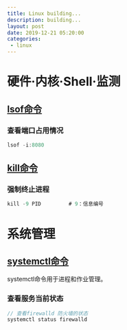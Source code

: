 ```yaml
---
title: Linux building...
description: building...
layout: post
date: 2019-12-21 05:20:00
categories:
 - linux
---
```


# 硬件·内核·Shell·监测

## [lsof命令](https://man.linuxde.net/lsof)

### 查看端口占用情况

```c
lsof -i:8080
```

## [kill命令](https://man.linuxde.net/kill)

### 强制终止进程

```c
kill -9 PID			# 9：信息编号
```

# 系统管理

## [systemctl命令](https://man.linuxde.net/systemctl)

systemctl命令用于进程和作业管理。

### 查看服务当前状态

```c
// 查看firewalld 防火墙的状态
systemctl status firewalld
```
